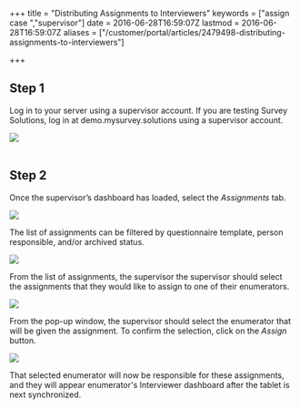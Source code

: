 +++
title = "Distributing Assignments to Interviewers"
keywords = ["assign case ","supervisor"]
date = 2016-06-28T16:59:07Z
lastmod = 2016-06-28T16:59:07Z
aliases = ["/customer/portal/articles/2479498-distributing-assignments-to-interviewers"]

+++

Step 1
------

  
Log in to your server using a supervisor account. If you are testing
Survey Solutions, log in at demo.mysurvey.solutions using a supervisor
account.   
  
  
![](/images/774335.png)  
 

Step 2
------

  
Once the supervisor’s dashboard has loaded, select the *Assignments*
tab.  
  
![](/images/795957.png)  
  
The list of assignments can be filtered by questionnaire template,
person responsible, and/or archived status.  
  
![](/images/795959.png)  
  
From the list of assignments, the supervisor the supervisor should
select the assignments that they would like to assign to one of their
enumerators.  
  
![](/images/795979.png)  
  
From the pop-up window, the supervisor should select the enumerator that
will be given the assignment. To confirm the selection, click on
the *Assign* button.   
  
![](/images/795961.png)  
  
That selected enumerator will now be responsible for these assignments,
and they will appear enumerator's Interviewer dashboard after the tablet
is next synchronized.
